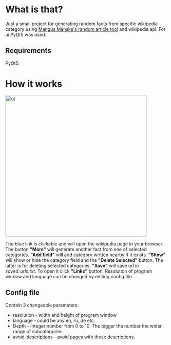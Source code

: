 # What is that?
Just a small project for generating random facts from specific wikipedia category using [Mangus Manske's random article tool](https://magnustools.toolforge.org/randomarticle.php) and wikipedia api. For ui PyQt5 was used.
## Requirements
PyQt5.
# How it works
<img width="440" alt="ui" src="https://user-images.githubusercontent.com/90620708/163584483-d5de2f57-f280-4031-b6f5-9e80b2077738.jpg">

The blue link is clickable and will open the wikipedia page in your browser. The button **"More"** will generate another fact from one of selected categories. **"Add field"** will add category written nearby if it exists. **"Show"** will show or hide the category field and the **"Delete Selected"** button. The latter is for deleting selected categories. **"Save"** will save url in _saved_urls.txt_. To open it click **"Links"** button. Resolution of program window and language can be changed by editing config file.
## Config file
Contain 3 changeable  parameters:
- resolution - width and height of program window
- language - could be any en, ru, de etc.
- Depth - Integer number from 0 to 10. The bigger the number the wider range of subcategories. 
- avoid-descriptions - avoid pages with these descriptions.
